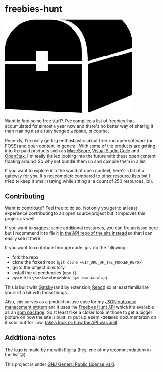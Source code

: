 # freebies-hunt

![Freebies Hunt logo](./docs/assets/freebies-hunt-logo.svg)

Want to find some free stuff? I've compiled a list of freebies that accumulated for almost a year now and there's no better way of sharing it than making it as a fully fledged website, of course.

Recently, I'm really getting enthustiastic about free and open software (or FOSS) and open content, in general. With some of the products are getting into the paid products such as [MuseScore](https://musescore.org/), [Visual Studio Code](https://code.visualstudio.com/) and [OpenStax](https://openstax.org/), I'm really thrilled looking into the future with these open content floating around. So why not bundle them up and compile them in a list. 

If you want to explore into the world of open content, here's a bit of a gateway for you. It's not complete compared to [other resource lists](https://github.com/sindresorhus/awesome) but I tried to keep it small (saying while sitting at a count of 250 resources, lol).

## Contributing
Want to contribute? Feel free to do so. Not only you get to at least experience contributing to an open source project but it improves this project as well.

If you want to suggest some additional resources, you can file an issue here but I recommend it to file it [in the API repo of the site instead](https://github.com/foo-dogsquared/freebies-hunt-api) so that I can easily see it there.

If you want to contribute through code, just do the following:

- fork the repo
- clone the forked repo (`git clone <GIT_URL_OF_THE_FORKED_REPO>`)
- go to the project directory
- install the dependencies (`npm i`)
- open it in your local machine (`npm run develop`)

This is built with [Gatsby](http://gatsbyjs.org/) (and by extension, [React](http://reactjs.org/)) so at least familiarize yourself a bit with those things.

Also, this serves as a production use case for my [JSON database management system](https://github.com/foo-dogsquared/jayson-db) and it uses the [Freebies Hunt API](https://github.com/foo-dogsquared/freebies-hunt-api) which it's available as an [npm package](https://www.npmjs.com/package/freebies-hunt-api). So at least take a closer look at those to get a bigger picture on how the site is built. I'll put up a semi-detailed documentation on it soon but for now, [take a look on how the API was built](https://github.com/foo-dogsquared/freebies-hunt-api/blob/master/docs/getting-started.md).

## Additional notes
The logo is made by me with [Figma](http://figma.com/) (hey, one of my recommendations in the list 😉).

This project is under [GNU General Public License v3.0](https://choosealicense.com/licenses/gpl-3.0/).
